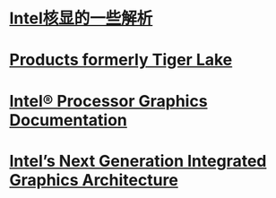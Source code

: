 # [Intel核显的一些解析](https://zhuanlan.zhihu.com/p/102049728)
# [Products formerly Tiger Lake](https://ark.intel.com/content/www/us/en/ark/products/codename/88759/products-formerly-tiger-lake.html#@Mobile)
# [Intel® Processor Graphics Documentation](https://www.intel.com/content/www/us/en/developer/articles/guide/intel-graphics-developers-guides.html)
# [Intel’s Next Generation Integrated Graphics Architecture](https://www.intel.com/Assets/PDF/whitepaper/313343.pdf)
